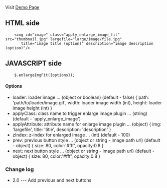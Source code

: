 Visit [Demo Page](http://www.the8thocean.com/misc/jqueryplugins/Enlarged-Image-Fit/demo/)

## HTML side

		<img id="image" class="apply_enlarge_image_fit" src="thumbnail.jpg" largefile="large/image/file.jpg" 
		   title="image title (option)" description="image description (option)"/>

## JAVASCRIPT side

		$.enlargeImgFit({options});

#### Options

*	loader: loader image ... (object or boolean) (default - false)
		{
			path: 'path/to/loader/image.gif',
			width: loader image width (int),
			height: loader image height (int)
		}
*	applyClass: class name to trigger enlarge image plugin ... (string)(default - 'apply_enlarge_image')
*	applyAttribute: attribute name for enlarge image plugin ... (object)
		{
			img: 'largefile',
			title: 'title',
			description: 'description'
		}
*	zIndex: z-index for enlarged image ... (int) (default - 100)
*	prev: previous button style ... (object or string - image path url) (default - object)
		{
			size: 80,
			color:'#fff',
			opacity:0.8
		}
*	next: next button style ... (object or string - image path url) (default - object)
		{
			size: 80,
			color:'#fff',
			opacity:0.8
		}

### Change log

*	2.0 --- Add previous and next buttons